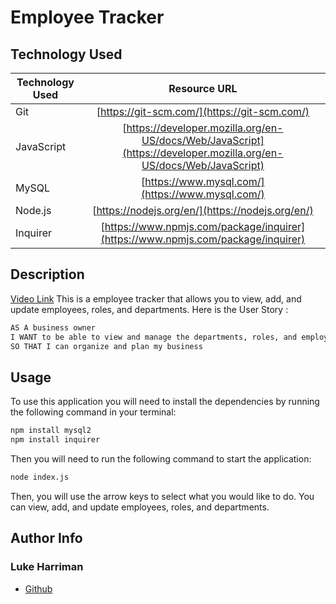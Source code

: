 # Employee Tracker

## Technology Used 

| Technology Used         | Resource URL           | 
| ------------- |:-------------:|   
| Git | [https://git-scm.com/](https://git-scm.com/)     |  
|JavaScript | [https://developer.mozilla.org/en-US/docs/Web/JavaScript](https://developer.mozilla.org/en-US/docs/Web/JavaScript)|
| MySQL | [https://www.mysql.com/](https://www.mysql.com/)|
| Node.js | [https://nodejs.org/en/](https://nodejs.org/en/)|
| Inquirer | [https://www.npmjs.com/package/inquirer](https://www.npmjs.com/package/inquirer)|

## Description
[Video Link](https://drive.google.com/file/d/1Q3Q3Z3Z3Z3Z3Z3Z3Z3Z3Z3Z3Z3Z3Z3Z/view?usp=sharing)
This is a employee tracker that allows you to view, add, and update employees, roles, and departments.
Here is the User Story :
```md
AS A business owner
I WANT to be able to view and manage the departments, roles, and employees in my company
SO THAT I can organize and plan my business
```
## Usage 
To use this application you will need to install the dependencies by running the following command in your terminal:
```md
npm install mysql2
npm install inquirer
```
Then you will need to run the following command to start the application:
```md
node index.js
```
Then, you will use the arrow keys to select what you would like to do. You can view, add, and update employees, roles, and departments.

## Author Info
### Luke Harriman

* [Github](https://github.com/lth1013)